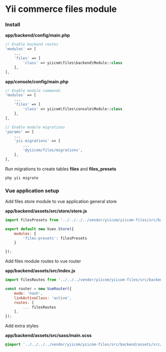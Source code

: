 # Yii commerce files module

### Install

**app/backend/config/main.php**
```php
// Enable backend routes
'modules' => [
    ...
    'files' => [
        'class' => yiicom\files\backend\Module::class
    ],
],

```

**app/console/config/main.php**
```php
// Enable module commands
'modules' => [
    ...
    'files' => [
        'class' => yiicom\files\console\Module::class
    ],
],

// Enable module migrations 
'params' => [
    ...
    'yii.migrations' => [
        ...
        '@yiicom/files/migrations',
    ],
],
```

Run migrations to create tables **files** and **files_presets**
```bash
php yii migrate
```


### Vue application setup

Add files store module to vue application general store

**app/backend/assets/src/store/store.js**
```js
import filesPresets from '../../../../vendor/yiicom/yiicom-files/src/backend/assets/src/store/presets.js'

export default new Vuex.Store({
    modules: {
        'files-presets': filesPresets
    }

});
```

Add files module routes to vue router

**app/backend/assets/src/index.js**
```js
import filesRoutes from '../../../vendor/yiicom/yiicom-files/src/backend/assets/src/routes/files.js';

const router = new VueRouter({
    mode: 'hash',
    linkActiveClass: 'active',
    routes: [
        ... filesRoutes
    ],
});
```

Add extra styles

**app/backend/assets/src/sass/main.scss**
```scss
@import '../../../../vendor/yiicom/yiicom-files/src/backend/assets/src/sass/files';
```
